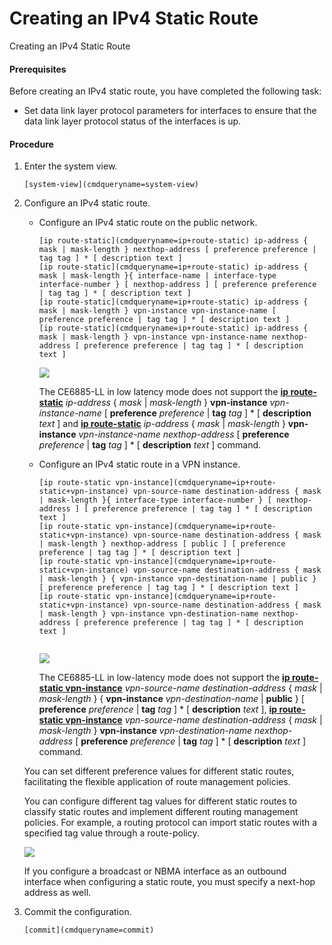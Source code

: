 Creating an IPv4 Static Route
=============================

Creating an IPv4 Static Route

#### Prerequisites

Before creating an IPv4 static route, you have completed the following task:

* Set data link layer protocol parameters for interfaces to ensure that the data link layer protocol status of the interfaces is up.

#### Procedure

1. Enter the system view.
   
   
   ```
   [system-view](cmdqueryname=system-view)
   ```
2. Configure an IPv4 static route.
   
   
   * Configure an IPv4 static route on the public network.
     ```
     [ip route-static](cmdqueryname=ip+route-static) ip-address { mask | mask-length } nexthop-address [ preference preference | tag tag ] * [ description text ]
     [ip route-static](cmdqueryname=ip+route-static) ip-address { mask | mask-length }{ interface-name | interface-type interface-number } [ nexthop-address ] [ preference preference | tag tag ] * [ description text ]
     [ip route-static](cmdqueryname=ip+route-static) ip-address { mask | mask-length } vpn-instance vpn-instance-name [ preference preference | tag tag ] * [ description text ]
     [ip route-static](cmdqueryname=ip+route-static) ip-address { mask | mask-length } vpn-instance vpn-instance-name nexthop-address [ preference preference | tag tag ] * [ description text ]
     ```
     ![](public_sys-resources/note_3.0-en-us.png) 
     
     The CE6885-LL in low latency mode does not support the [**ip route-static**](cmdqueryname=ip+route-static) *ip-address* { *mask* | *mask-length* } **vpn-instance** *vpn-instance-name* [ **preference** *preference* | **tag** *tag* ] \* [ **description** *text* ] and [**ip route-static**](cmdqueryname=ip+route-static) *ip-address* { *mask* | *mask-length* } **vpn-instance** *vpn-instance-name* *nexthop-address* [ **preference** *preference* | **tag** *tag* ] \* [ **description** *text* ] command.
   * Configure an IPv4 static route in a VPN instance.
     ```
     [ip route-static vpn-instance](cmdqueryname=ip+route-static+vpn-instance) vpn-source-name destination-address { mask | mask-length }{ interface-type interface-number } [ nexthop-address ] [ preference preference | tag tag ] * [ description text ]
     [ip route-static vpn-instance](cmdqueryname=ip+route-static+vpn-instance) vpn-source-name destination-address { mask | mask-length } nexthop-address [ public ] [ preference preference | tag tag ] * [ description text ]
     [ip route-static vpn-instance](cmdqueryname=ip+route-static+vpn-instance) vpn-source-name destination-address { mask | mask-length } { vpn-instance vpn-destination-name | public } [ preference preference | tag tag ] * [ description text ]
     [ip route-static vpn-instance](cmdqueryname=ip+route-static+vpn-instance) vpn-source-name destination-address { mask | mask-length } vpn-instance vpn-destination-name nexthop-address [ preference preference | tag tag ] * [ description text ]
      
     ```
     ![](public_sys-resources/note_3.0-en-us.png) 
     
     The CE6885-LL in low-latency mode does not support the [**ip route-static vpn-instance**](cmdqueryname=ip+route-static+vpn-instance) *vpn-source-name* *destination-address* { *mask* | *mask-length* } { **vpn-instance** *vpn-destination-name* | **public** } [ **preference** *preference* | **tag** *tag* ] \* [ **description** *text* ], [**ip route-static vpn-instance**](cmdqueryname=ip+route-static+vpn-instance) *vpn-source-name* *destination-address* { *mask* | *mask-length* } **vpn-instance** *vpn-destination-name* *nexthop-address* [ **preference** *preference* | **tag** *tag* ] \* [ **description** *text* ] command.
   
   
   
   You can set different preference values for different static routes, facilitating the flexible application of route management policies.
   
   You can configure different tag values for different static routes to classify static routes and implement different routing management policies. For example, a routing protocol can import static routes with a specified tag value through a route-policy.
   
   ![](public_sys-resources/note_3.0-en-us.png) 
   
   If you configure a broadcast or NBMA interface as an outbound interface when configuring a static route, you must specify a next-hop address as well.
3. Commit the configuration.
   
   
   ```
   [commit](cmdqueryname=commit)
   ```